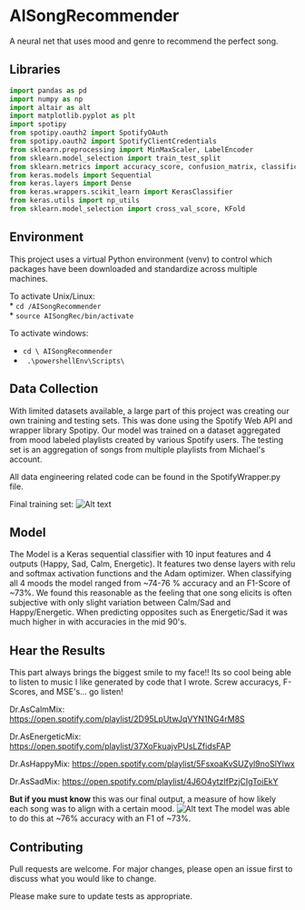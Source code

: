 # AISongRecommender
A neural net that uses mood and genre to recommend the perfect song.



## Libraries

```python
import pandas as pd
import numpy as np
import altair as alt
import matplotlib.pyplot as plt
import spotipy
from spotipy.oauth2 import SpotifyOAuth
from spotipy.oauth2 import SpotifyClientCredentials
from sklearn.preprocessing import MinMaxScaler, LabelEncoder
from sklearn.model_selection import train_test_split
from sklearn.metrics import accuracy_score, confusion_matrix, classification_report
from keras.models import Sequential
from keras.layers import Dense
from keras.wrappers.scikit_learn import KerasClassifier
from keras.utils import np_utils
from sklearn.model_selection import cross_val_score, KFold

```

## Environment

This project uses a virtual Python environment (venv) to control which packages 
have been downloaded and standardize across multiple machines.

To activate Unix/Linux: <br>
    * ```cd /AISongRecommender ```<br>
    * ``` source AISongRec/bin/activate ```

To activate windows: <br>
* ```cd \ AISongRecommender ```<br>
* ``` .\powershellEnv\Scripts\```

## Data Collection
With limited datasets available, a large part of this project was creating our own training and testing sets. This was done
using the Spotify Web API and wrapper library Spotipy. Our model was trained on a dataset aggregated from mood labeled playlists 
created by various Spotify users. The testing set is an aggregation of songs from multiple playlists from Michael's account.

All data engineering related code can be found in the SpotifyWrapper.py file.

Final training set: 
![Alt text](https://github.com/michaelmoschitto/AISongRecommender/blob/main/Data/Visualizations/TrainingData.png?raw=true "Title")

## Model
The Model is a Keras sequential classifier with 10 input features and 4 outputs (Happy, Sad, Calm, Energetic). It features
two dense layers with relu and softmax activation functions and the Adam optimizer. When classifying all 4 moods the model ranged from 
~74-76 % accuracy and an F1-Score of ~73%. We found this reasonable as the feeling that one song elicits is often subjective with 
only slight variation between Calm/Sad and Happy/Energetic. When predicting opposites such as Energetic/Sad it was much higher in with
accuracies in the mid 90's. 

   
## Hear the Results 
This part always brings the biggest smile to my face!! Its so cool being able to listen to music I like generated by code that I wrote. Screw accuracys, F-Scores, and MSE's... go listen!


Dr.AsCalmMix: https://open.spotify.com/playlist/2D95LpUtwJqVYN1NG4rM8S

Dr.AsEnergeticMix: https://open.spotify.com/playlist/37XoFkuajvPUsLZfidsFAP

Dr.AsHappyMix: https://open.spotify.com/playlist/5FsxoaKvSUZyl9noSlYlwx

Dr.AsSadMix: https://open.spotify.com/playlist/4J6O4ytzIfPzjCIgToiEkY

**But if you must know** this was our final output, a measure of how likely each song was to align with a certain mood. 
![Alt text](https://github.com/michaelmoschitto/AISongRecommender/blob/main/Data/Visualizations/Results.png?raw=true "Title")
The model was able to do this at ~76% accuracy with an F1 of ~73%.

## Contributing
Pull requests are welcome. For major changes, please open an issue first to discuss what you would like to change.

Please make sure to update tests as appropriate.


